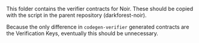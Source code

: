 This folder contains the verifier contracts for Noir. These should be copied with the script in the parent repository (darkforest-noir).

Because the only difference in ``codegen-verifier`` generated contracts are the Verification Keys, eventually this should be unnecessary.